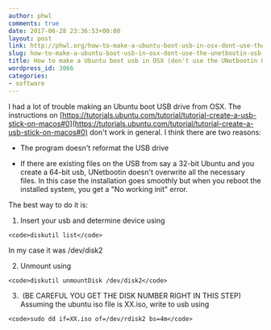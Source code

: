 ```yaml
---
author: phwl
comments: true
date: 2017-06-28 23:36:53+00:00
layout: post
link: http://phwl.org/how-to-make-a-ubuntu-boot-usb-in-osx-dont-use-the-unetbootin-usb-installer/
slug: how-to-make-a-ubuntu-boot-usb-in-osx-dont-use-the-unetbootin-usb-installer
title: How to make a Ubuntu boot usb in OSX (don't use the UNetbootin USB installer)
wordpress_id: 3066
categories:
- software
---
```


I had a lot of trouble making an Ubuntu boot USB drive from OSX. The instructions on [https://tutorials.ubuntu.com/tutorial/tutorial-create-a-usb-stick-on-macos#0](https://tutorials.ubuntu.com/tutorial/tutorial-create-a-usb-stick-on-macos#0) don't work in general. I think there are two reasons:



 	
  * The program doesn't reformat the USB drive

 	
  * If there are existing files on the USB from say a 32-bit Ubuntu and you create a 64-bit usb, UNetbootin doesn't overwrite all the necessary files. In this case the installation goes smoothly but when you reboot the installed system, you get a "No working init" error.



The best way to do it is:
<!-- more -->


	
  1. Insert your usb and determine device using

    
    <code>diskutil list</code>


In my case it was /dev/disk2

 	
  2. Unmount using

    
    <code>diskutil unmountDisk /dev/disk2</code>


 	
  3.  (BE CAREFUL YOU GET THE DISK NUMBER RIGHT IN THIS STEP) Assuming the ubuntu iso file is XX.iso, write to usb using

    
    <code>sudo dd if=XX.iso of=/dev/rdisk2 bs=4m</code>



